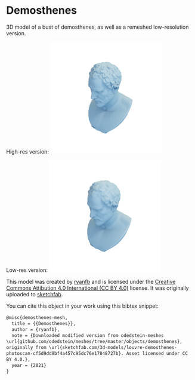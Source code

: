 # Demosthenes

3D model of a bust of demosthenes, as well as a remeshed low-resolution version.

High-res version:
![demosthenes](demosthenes.png)

Low-res version:
![demosthenes-low-res](demosthenes-low-res.png)

This model was created by [ryanfb](https://sketchfab.com/ryanfb) and is
licensed under the [Creative Commons Attibution 4.0 International (CC BY 4.0)](https://creativecommons.org/licenses/by/4.0/) license.
It was originally uploaded to [sketchfab](https://sketchfab.com/3d-models/louvre-demosthenes-photoscan-cf5d9dd9bf4a457c95dc76e17848727b).

You can cite this object in your work using this bibtex snippet:
```
@misc{demosthenes-mesh,
  title = {{Demosthenes}},
  author = {ryanfb},
  note = {Downloaded modified version from odedstein-meshes \url{github.com/odedstein/meshes/tree/master/objects/demosthenes}, originally from \url{sketchfab.com/3d-models/louvre-demosthenes-photoscan-cf5d9dd9bf4a457c95dc76e17848727b}. Asset licensed under CC BY 4.0.},
  year = {2021}
}
```
